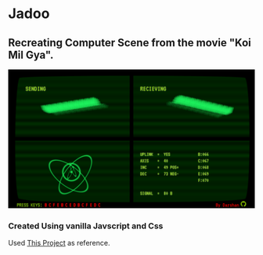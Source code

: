 # Jadoo
## Recreating Computer Scene from the movie "Koi Mil Gya".

![Preview](/assets/images/preview.png)

### Created Using vanilla Javscript and Css

Used [This Project](https://github.com/arjunnn/jadoo) as reference.